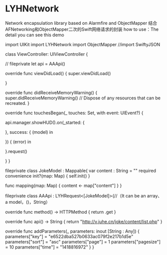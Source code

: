 # LYHNetwork
Network encapsulation library based on Alarmfire and ObjectMapper
结合AFNetworking和ObjectMapper二次的Swift网络请求的封装
how to use：The detail you can see this demo

import UIKit
import LYHNetwork
import ObjectMapper
//import SwiftyJSON

class ViewController: UIViewController {

//    fileprivate let api = AAApi()

override func viewDidLoad() {
super.viewDidLoad()

}

override func didReceiveMemoryWarning() {
super.didReceiveMemoryWarning()
// Dispose of any resources that can be recreated.
}

override func touchesBegan(_ touches: Set<UITouch>, with event: UIEvent?) {

api.manager.showHUD().on(_started: {

}, success: { (model) in

}) { (error) in

}.request()

}
}

fileprivate class JokeModel : Mappable{
var content : String = ""
required convenience init?(map: Map) {
self.init()
}

func mapping(map: Map) {
content <- map["content"]
}
}

fileprivate class AAApi : LYHRequest<[JokeModel]>{//（It can be an array<Mappable>、a model<Mappable>，()，String）

override func method() -> HTTPMethod {
return .get
}

override func api() -> String {
return "http://v.juhe.cn/joke/content/list.php"
}

override func addParameters(_ parameters: inout [String : Any]) {
parameters["key"] = "e6522dba527b0633ac079f2e217b1d5e"
parameters["sort"] = "asc"
parameters["page"] = 1
parameters["pagesize"] = 10
parameters["time"] = "1418816972"
}
}

